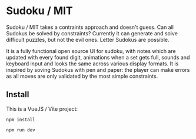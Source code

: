 # Sudoku / MIT

Sudoku / MIT takes a contraints approach and doesn't guess. Can all Sudokus be solved by constraints? Currently it can generate and solve difficult puzzles, but not the evil ones. Letter Sudokus are possible.

It is a fully functional open source UI for sudoku, with notes which are updated with every found digit, animations when a set gets full, sounds and keyboard input and looks the same across various display formats. 
It is inspired by soving Sudokus with pen and paper: the player can make errors as all moves are only validated by the most simple constraints.

## Install

This is a VueJS / Vite project:

`npm install`

`npm run dev`

